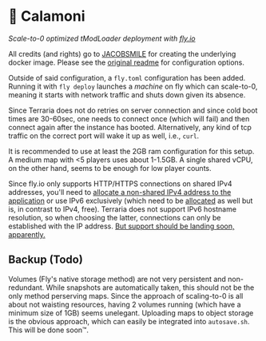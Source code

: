 # 🧉 Calamoni

_Scale-to-0 optimized tModLoader deployment with [fly.io](http://fly.io)_

All credits (and rights) go to [JACOBSMILE](https://github.com/JACOBSMILE) for creating the underlying docker image. Please see the [original readme](https://github.com/JACOBSMILE/tmodloader1.4/blob/master/README.md) for configuration options.

Outside of said configuration, a `fly.toml` configuration has been added. Running it with `fly deploy` launches a _machine_ on fly which can scale-to-0, meaning it starts with network traffic and shuts down given its absence.

Since Terraria does not do retries on server connection and since cold boot times are 30-60sec, one needs to connect once (which will fail) and then connect again after the instance has booted. Alternatively, any kind of tcp traffic on the correct port will wake it up as well, i.e., `curl`.

It is recommended to use at least the 2GB ram configuration for this setup. A medium map with <5 players uses about 1-1.5GB. A single shared vCPU, on the other hand, seems to be enough for low player counts.

Since fly.io only supports HTTP/HTTPS connections on shared IPv4 addresses, you'll need to [allocate a non-shared IPv4 address to the application](https://fly.io/docs/flyctl/ips-allocate-v4/) or use IPv6 exclusively (which need to be [allocated](https://fly.io/docs/flyctl/ips-allocate-v6/) as well but is, in contrast to IPv4, free). Terraria does not support IPv6 hostname resolution, so when choosing the latter, connections can only be established with the IP address. [But support should be landing soon, apparently.](https://forums.terraria.org/index.php?threads/ipv6-support.104448/post-2805121)

## Backup (Todo)
Volumes (Fly's native storage method) are not very persistent and non-redundant. While snapshots are automatically taken, this should not be the only method perserving maps. Since the approach of scaling-to-0 is all about not waisting resources, having 2 volumes running (which have a minimum size of 1GB) seems unelegant. Uploading maps to object storage is the obvious approach, which can easily be integrated into `autosave.sh`. This will be done soon™.